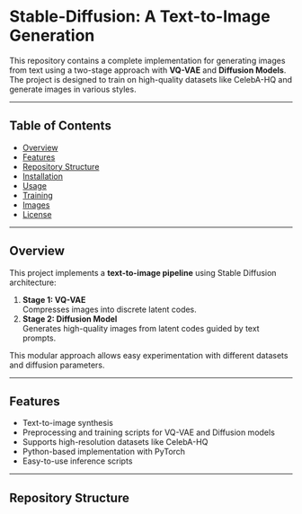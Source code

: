 
# Stable-Diffusion: A Text-to-Image Generation

This repository contains a complete implementation for generating images from text using a two-stage approach with **VQ-VAE** and **Diffusion Models**. The project is designed to train on high-quality datasets like CelebA-HQ and generate images in various styles.

---

## Table of Contents
- [Overview](#overview)
- [Features](#features)
- [Repository Structure](#repository-structure)
- [Installation](#installation)
- [Usage](#usage)
- [Training](#training)
- [Images](#images)
- [License](#license)

---

## Overview

This project implements a **text-to-image pipeline** using Stable Diffusion architecture:

1. **Stage 1: VQ-VAE**  
   Compresses images into discrete latent codes.
2. **Stage 2: Diffusion Model**  
   Generates high-quality images from latent codes guided by text prompts.

This modular approach allows easy experimentation with different datasets and diffusion parameters.

---

## Features

- Text-to-image synthesis
- Preprocessing and training scripts for VQ-VAE and Diffusion models
- Supports high-resolution datasets like CelebA-HQ
- Python-based implementation with PyTorch
- Easy-to-use inference scripts

---

## Repository Structure


